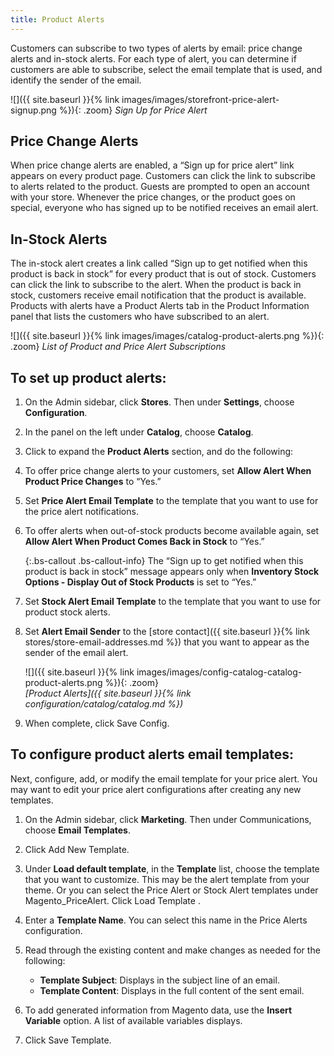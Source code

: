 ```yaml
---
title: Product Alerts
---
```



Customers can subscribe to two types of alerts by email: price change alerts and in-stock alerts. For each type of alert, you can determine if customers are able to subscribe, select the email template that is used, and identify the sender of the email.

![]({{ site.baseurl }}{% link images/images/storefront-price-alert-signup.png %}){: .zoom}
*Sign Up for Price Alert*

## Price Change Alerts

When price change alerts are enabled, a “Sign up for price alert” link appears on every product page. Customers can click the link to subscribe to alerts related to the product. Guests are prompted to open an account with your store. Whenever the price changes, or the product goes on special, everyone who has signed up to be notified receives an email alert.

## In-Stock Alerts

The in-stock alert creates a link called “Sign up to get notified when this product is back in stock” for every product that is out of stock. Customers can click the link to subscribe to the alert. When the product is back in stock, customers receive email notification that the product is available. Products with alerts have a Product Alerts tab in the Product Information panel that lists the customers who have subscribed to an alert.

![]({{ site.baseurl }}{% link images/images/catalog-product-alerts.png %}){: .zoom}
*List of Product and Price Alert Subscriptions*

## To set up product alerts:

1. On the Admin sidebar, click **Stores**. Then under **Settings**, choose **Configuration**.

1. In the panel on the left under **Catalog**, choose **Catalog**.

1. Click to expand the **Product Alerts** section, and do the following:

1. To offer price change alerts to your customers, set **Allow Alert When Product Price Changes** to “Yes.”

1. Set **Price Alert Email Template** to the template that you want to use for the price alert notifications.

1. To offer alerts when out-of-stock products become available again, set **Allow Alert When Product Comes Back in Stock** to “Yes.”

    {:.bs-callout .bs-callout-info}
    The “Sign up to get notified when this product is back in stock” message appears only when **Inventory Stock Options - Display Out of Stock Products** is set to “Yes.”

1. Set **Stock Alert Email Template** to the template that you want to use for product stock alerts.

1. Set **Alert Email Sender** to the [store contact]({{ site.baseurl }}{% link stores/store-email-addresses.md %}) that you want to appear as the sender of the email alert.

    ![]({{ site.baseurl }}{% link images/images/config-catalog-catalog-product-alerts.png %}){: .zoom}  
    *[Product Alerts]({{ site.baseurl }}{% link configuration/catalog/catalog.md %})*

1. When complete, click <span class="btn">Save Config</span>.

## To configure product alerts email templates:

Next, configure, add, or modify the email template for your price alert. You may want to edit your price alert configurations after creating any new templates.

1. On the Admin sidebar, click **Marketing**. Then under Communications, choose **Email Templates**.

1. Click <span class="btn">Add New Template</span>.

1. Under **Load default template**, in the **Template** list, choose the template that you want to customize. This may be the alert template from your theme. Or you can select the Price Alert or Stock Alert templates under Magento_PriceAlert. Click <span class="btn"> Load Template </span>.

1. Enter a **Template Name**. You can select this name in the Price Alerts configuration.

1. Read through the existing content and make changes as needed for the following:

   * **Template Subject**: Displays in the subject line of an email.
   * **Template Content**: Displays in the full content of the sent email.

1. To add generated information from Magento data, use the **Insert Variable** option. A list of available variables displays.

1. Click <span class="btn">Save Template</span>.